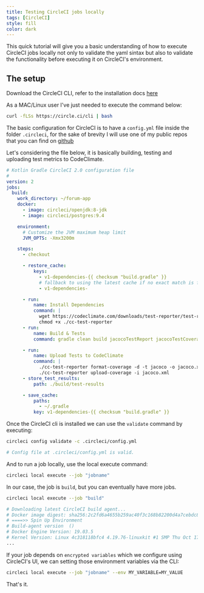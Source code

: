 ```yaml
---
title: Testing CircleCI jobs locally
tags: [CircleCI]
style: fill
color: dark
---
```


This quick tutorial will give you a basic understanding of how to execute CircleCI jobs locally not only to validate the
yaml sintax but also to validate the functionality before executing it on CircleCI's environment.

## The setup

Download the CircleCI CLI, refer to the installation docs [here](https://circleci.com/docs/2.0/local-cli/#installation)

As a MAC/Linux user I've just needed to execute the command below:
```bash
curl -fLSs https://circle.ci/cli | bash
```

The basic configuration for CircleCI is to have a `config.yml` file inside the folder `.circleci`, for the sake of brevity
I will use one of my public repos that you can find on [github](https://github.com/rribeiro1/forum-kotlin-spring-boot)

Let's considering the file below, it is basically building, testing and uploading test metrics to CodeClimate. 

```yaml
# Kotlin Gradle CircleCI 2.0 configuration file
#
version: 2
jobs:
  build:
    work_directory: ~/forum-app
    docker:
      - image: circleci/openjdk:8-jdk
      - image: circleci/postgres:9.4

    environment:
      # Customize the JVM maximum heap limit
      JVM_OPTS: -Xmx3200m

    steps:
      - checkout

      - restore_cache:
          keys:
            - v1-dependencies-{{ checksum "build.gradle" }}
            # fallback to using the latest cache if no exact match is found
            - v1-dependencies-

      - run:
          name: Install Dependencies
          command: |
            wget https://codeclimate.com/downloads/test-reporter/test-reporter-latest-linux-amd64 -O ./cc-test-reporter
            chmod +x ./cc-test-reporter
      - run:
          name: Build & Tests
          command: gradle clean build jacocoTestReport jacocoTestCoverageVerification jacocoFixForCodeClimate

      - run:
          name: Upload Tests to CodeClimate
          command: |
            ./cc-test-reporter format-coverage -d -t jacoco -o jacoco.xml ./build/reports/jacoco/test/jacoco.xml
            ./cc-test-reporter upload-coverage -i jacoco.xml
      - store_test_results:
          path: ./build/test-results

      - save_cache:
          paths:
            - ~/.gradle
          key: v1-dependencies-{{ checksum "build.gradle" }}
```

Once the CircleCI cli is installed we can use the `validate` command by executing: 

```bash
circleci config validate -c .circleci/config.yml

# Config file at .circleci/config.yml is valid.
```

And to run a job locally, use the local execute command:

```bash
circleci local execute --job "jobname"
```

In our case, the job is `build`, but you can eventually have more jobs.

```bash
circleci local execute --job "build"

# Downloading latest CircleCI build agent...
# Docker image digest: sha256:2c2fd6a4655b259ac40f3c168b82200d4a7cebdc8287c4eb866a348b0191403d
# ====>> Spin Up Environment
# Build-agent version  ()
# Docker Engine Version: 19.03.5
# Kernel Version: Linux 4c318118bfc4 4.19.76-linuxkit #1 SMP Thu Oct 17 19:31:58 UTC 2019 x86_64 Linux
...
```

If your job depends on `encrypted variables` which we configure using CircleCI's UI, we can setting those environment variables via the CLI:

```bash
circleci local execute --job "jobname" --env MY_VARIABLE=MY_VALUE
```

That's it. 